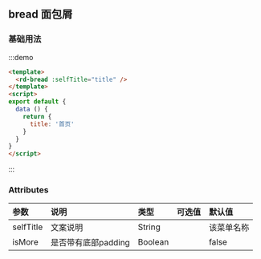 ## bread 面包屑

### 基础用法

:::demo

```html
<template>
  <rd-bread :selfTitle="title" />
</template>
<script>
export default {
  data () {
    return {
      title: '首页'
    }
  }
}
</script>
```

:::


### Attributes

| 参数  | 说明  | 类型  | 可选值  | 默认值  |
|:----------|:----------|:----------|:----------|:----------|
| selfTitle    | 文案说明    | String    |     | 该菜单名称    |
| isMore    | 是否带有底部padding    | Boolean    |     | false    |

